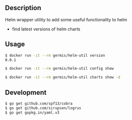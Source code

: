## Description

Helm wrapper utility to add some useful functionality to helm

* find latest versions of helm charts

## Usage

```bash
$ docker run -it --rm germis/helm-util version
0.0.1
```

```bash
$ docker run -it --rm germis/helm-util config show
```

```bash
$ docker run -it --rm germis/helm-util charts show -d
```


## Development

```bash
$ go get github.com/spf13/cobra
$ go get github.com/sirupsen/logrus
$ go get gopkg.in/yaml.v3
```